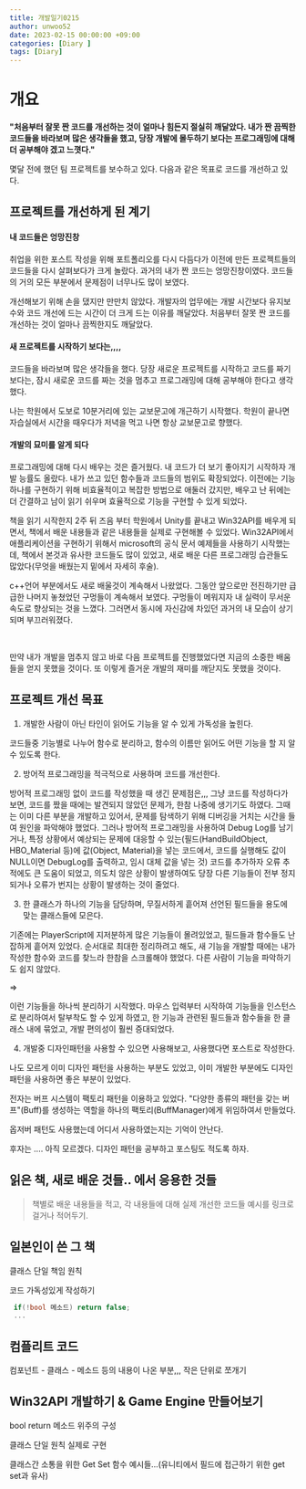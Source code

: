 ```yaml
---
title: 개발일기0215
author: unwoo52
date: 2023-02-15 00:00:00 +09:00
categories: [Diary ]
tags: [Diary]
---
```


# 개요

**"처음부터 잘못 짠 코드를 개선하는 것이 얼마나 힘든지 절실히 깨달았다. 내가 짠 끔찍한 코드들을 바라보며 많은 생각들을 했고, 당장 개발에 몰두하기 보다는 프로그래밍에 대해 더 공부해야 겠고 느꼇다."**

몇달 전에 했던 팀 프로젝트를 보수하고 있다. 다음과 같은 목표로 코드를 개선하고 있다.


## 프로젝트를 개선하게 된 계기

#### 내 코드들은 엉망진창

취업을 위한 포스트 작성을 위해 포트폴리오를 다시 다듬다가 이전에 만든 프로젝트들의 코드들을 다시 살펴보다가 크게 놀랐다. 과거의 내가 짠 코드는 엉망진창이였다. 코드들의 거의 모든 부분에서 문제점이 너무나도 많이 보였다.

개선해보기 위해 손을 댔지만 만만치 않았다. 개발자의 업무에는 개발 시간보다 유지보수와 코드 개선에 드는 시간이 더 크게 드는 이유를 깨달았다. 처음부터 잘못 짠 코드를 개선하는 것이 얼마나 끔찍한지도 깨달았다.

#### 새 프로젝트를 시작하기 보다는,,,,

코드들을 바라보며 많은 생각들을 했다. 당장 새로운 프로젝트를 시작하고 코드를 짜기 보다는, 잠시 새로운 코드를 짜는 것을 멈추고 프로그래밍에 대해 공부해야 한다고 생각했다.

나는 학원에서 도보로 10분거리에 있는 교보문고에 개근하기 시작했다. 학원이 끝나면 자습실에서 시간을 때우다가 저녁을 먹고 나면 항상 교보문고로 향했다.

#### 개발의 묘미를 알게 되다

프로그래밍에 대해 다시 배우는 것은 즐거웠다. 내 코드가 더 보기 좋아지기 시작하자 개발 능률도 올랐다. 내가 쓰고 있던 함수들과 코드들의 범위도 확장되었다. 이전에는 기능 하나를 구현하기 위해 비효율적이고 복잡한 방법으로 애둘러 갔지만, 배우고 난 뒤에는 더 간결하고 남이 읽기 쉬우며 효율적으로 기능을 구현할 수 있게 되었다.

책을 읽기 시작한지 2주 뒤 즈음 부터 학원에서 Unity를 끝내고 Win32API를 배우게 되면서, 책에서 배운 내용들과 같은 내용들을 실제로 구현해볼 수 있었다. Win32API에서 애플리케이션을 구현하기 위해서 microsoft의 공식 문서 예제들을 사용하기 시작했는데, 책에서 본것과 유사한 코드들도 많이 있었고, 새로 배운 다른 프로그래밍 습관들도 많았다(무엇을 배웠는지 밑에서 자세히 후술). 

 
 c++언어 부분에서도 새로 배울것이 계속해서 나왔었다. 그동안 앞으로만 전진하기만 급급한 나머지 놓쳤었던 구멍들이 계속해서 보였다. 구멍들이 메워지자 내 실력이 무서운 속도로 향상되는 것을 느꼈다. 그러면서 동시에 자신감에 차있던 과거의 내 모습이 상기되며 부끄러워졌다.
 
 <br>
 
 만약 내가 개발을 멈추지 않고 바로 다음 프로젝트를 진행했었다면 지금의 소중한 배움들을 얻지 못했을 것이다. 또 이렇게 즐거운 개발의 재미를 깨닫지도 못했을 것이다.
 
 ## 프로젝트 개선 목표
 
 
1. 개발한 사람이 아닌 타인이 읽어도 기능을 알 수 있게 가독성을 높힌다.

코드들중 기능별로 나누어 함수로 분리하고, 함수의 이름만 읽어도 어떤 기능을 할 지 알 수 있도록 한다.

2. 방어적 프로그래밍을 적극적으로 사용하며 코드를 개선한다.

 방어적 프로그래밍 없이 코드를 작성했을 때 생긴 문제점은,,, 그냥 코드를 작성하다가 보면, 코드를 짰을 때에는 발견되지 않았던 문제가, 한참 나중에 생기기도 하였다. 그때는 이미 다른 부분을 개발하고 있어서, 문제를 탐색하기 위해 디버깅을 거치는 시간을 들여 원인을 파악해야 했었다. 그러나 방어적 프로그래밍을 사용하여 Debug Log를 남기거나, 특정 상황에서 예상되는 문제에 대응할 수 있는(필드(HandBuildObject, HBO_Material 등)에 값(Object, Material)을 넣는 코드에서, 코드를 실행해도 값이 NULL이면 DebugLog를 출력하고, 임시 대체 값을 넣는 것) 코드를 추가하자 오류 추적에도 큰 도움이 되었고, 의도치 않은 상황이 발생하여도 당장 다른 기능들이 전부 정지되거나 오류가 번지는 상황이 발생하는 것이 줄었다.

3. 한 클래스가 하나의 기능을 담당하며, 무질서하게 흩어져 선언된 필드들을 용도에 맞는 클래스들에 모은다.

기존에는 PlayerScript에 지저분하게 많은 기능들이 몰려있었고, 필드들과 함수들도 난잡하게 흩어져 있었다. 순서대로 최대한 정리하려고 해도, 새 기능을 개발할 때에는 내가 작성한 함수와 코드를 찾느라 한참을 스크롤해야 했었다. 다른 사람이 기능을 파악하기도 쉽지 않았다.

=>

이런 기능들을 하나씩 분리하기 시작했다. 마우스 입력부터 시작하여 기능들을 인스턴스로 분리하여서 탈부착도 할 수 있게 하였고, 한 기능과 관련된 필드들과 함수들을 한 클래스 내에 묶었고, 개발 편의성이 훨씬 증대되었다.

4. 개발중 디자인패턴을 사용할 수 있으면 사용해보고, 사용했다면 포스트로 작성한다.

나도 모르게 이미 디자인 패턴을 사용하는 부분도 있었고, 이미 개발한 부분에도 디자인 패턴을 사용하면 좋은 부분이 있었다.

전자는 버프 시스템이 팩토리 패턴을 이용하고 있었다. "다양한 종류의 패턴을 갖는 버프"(Buff)를 생성하는 역할을 하나의 팩토리(BuffManager)에게 위임하여서 만들었다.

옵저버 패턴도 사용했는데 어디서 사용하였는지는 기억이 안난다.

후자는 .... 아직 모르겠다. 디자인 패턴을 공부하고 포스팅도 적도록 하자.



 ## 읽은 책, 새로 배운 것들.. 에서 응용한 것들
 
 >책별로 배운 내용들을 적고, 각 내용들에 대해 실제 개선한 코드들 예시를 링크로 걸거나 적어두기.
 
 ## 일본인이 쓴 그 책
 
 클래스 단일 책임 원칙
 
 코드 가독성있게 작성하기
 
 ```cs
  if(!bool 메소드) return false;
  ...
 ```
 
## 컴플리트 코드
 
컴포넌트 - 클래스 - 메소드 등의 내용이 나온 부분,,, 작은 단위로 쪼개기


## Win32API 개발하기 &  Game Engine 만들어보기
 
 bool return 메소드 위주의 구성

클래스 단일 원칙 실제로 구현

클래스간 소통을 위한 Get Set 함수 예시들...(유니티에서 필드에 접근하기 위한 get set과 유사)

